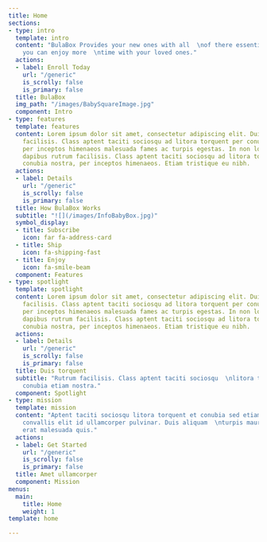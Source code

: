 ```yaml
---
title: Home
sections:
- type: intro
  template: intro
  content: "BulaBox Provides your new ones with all  \nof there essentials so that
    you can enjoy more  \ntime with your loved ones."
  actions:
  - label: Enroll Today
    url: "/generic"
    is_scrolly: false
    is_primary: false
  title: BulaBox
  img_path: "/images/BabySquareImage.jpg"
  component: Intro
- type: features
  template: features
  content: Lorem ipsum dolor sit amet, consectetur adipiscing elit. Duis dapibus rutrum
    facilisis. Class aptent taciti sociosqu ad litora torquent per conubia nostra,
    per inceptos himenaeos malesuada fames ac turpis egestas. In non lorem amet. Duis
    dapibus rutrum facilisis. Class aptent taciti sociosqu ad litora torquent per
    conubia nostra, per inceptos himenaeos. Etiam tristique eu nibh.
  actions:
  - label: Details
    url: "/generic"
    is_scrolly: false
    is_primary: false
  title: How BulaBox Works
  subtitle: "![](/images/InfoBabyBox.jpg)"
  symbol_display:
  - title: Subscribe
    icon: far fa-address-card
  - title: Ship
    icon: fa-shipping-fast
  - title: Enjoy
    icon: fa-smile-beam
  component: Features
- type: spotlight
  template: spotlight
  content: Lorem ipsum dolor sit amet, consectetur adipiscing elit. Duis dapibus rutrum
    facilisis. Class aptent taciti sociosqu ad litora torquent per conubia nostra,
    per inceptos himenaeos malesuada fames ac turpis egestas. In non lorem amet. Duis
    dapibus rutrum facilisis. Class aptent taciti sociosqu ad litora torquent per
    conubia nostra, per inceptos himenaeos. Etiam tristique eu nibh.
  actions:
  - label: Details
    url: "/generic"
    is_scrolly: false
    is_primary: false
  title: Duis torquent
  subtitle: "Rutrum facilisis. Class aptent taciti sociosqu  \nlitora torquent et
    conubia etiam nostra."
  component: Spotlight
- type: mission
  template: mission
  content: "Aptent taciti sociosqu litora torquent et conubia sed etiam.  \nPhasellus
    convallis elit id ullamcorper pulvinar. Duis aliquam  \nturpis mauris, ultricies
    erat malesuada quis."
  actions:
  - label: Get Started
    url: "/generic"
    is_scrolly: false
    is_primary: false
  title: Amet ullamcorper
  component: Mission
menus:
  main:
    title: Home
    weight: 1
template: home

---
```


